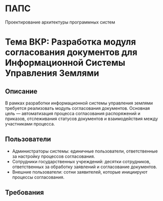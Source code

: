# ПАПС
Проектирование архитектуры программных систем

# Тема ВКР: Разработка модуля согласования документов для Информационной Системы Управления Землями

## Описание
В рамках разработки информационной системы управления землями требуется реализовать модуль согласования документов. 
Основная цель — автоматизация процесса согласования распоряжений и приказов, отслеживания статусов документов и взаимодействия между участниками процесса.

## Пользователи
- Администраторы системы: единичные пользователи, ответственные за настройку процессов согласования.
- Сотрудники государственных учреждений: десятки сотрудников, ответственных за обработку заявлений и согласование документов.
- Внешние пользователи: сотни заявителей, которые инициируют процессы согласования.

## Требования

